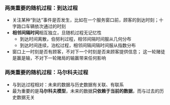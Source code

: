 ### 两类重要的随机过程：到达过程

* 关注某种“到达”事件是否发生，比如在一个服务窗口前，顾客的到达时刻；十字路口车辆依次通过的时刻
* **相邻间隔时间**相互独立，旦随机过程无记忆性
  * 到达时间离散，伯努利过程，相邻间隔时间服从几何分布
  * 到达时间连续，泊松过程，相邻间隔间隔时间服从指数分布
* 窗口上一时刻是否有顾客，不对下一个时刻是否来顾客提供信息； 这一轮赌徒是赢是输，不对下一轮赌局的输赢带来任何影响

### 两类重要的随机过程：马尔科夫过程

* 与到达过程相对：未来的数据与历史数据有关联、有联系
* 最为重要的是**马尔科夫模型**，未来的数据**只依赖于当前的数据**，而与过去的历史数据无关

